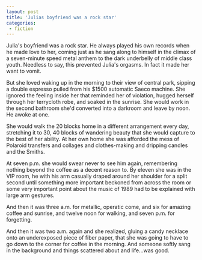 ```yaml
---
layout: post
title: 'Julias boyfriend was a rock star'
categories:
 - fiction
---
```


Julia's boyfriend was a rock star. He always played his own records when he made love to her, coming just as he sang along to himself in the climax of a seven-minute speed metal anthem to the dark underbelly of middle class youth. Needless to say, this prevented Julia's orgasms. In fact it made her want to vomit.

But she loved waking up in the morning to their view of central park, sipping a double espresso pulled from his $1500 automatic Saeco machine. She ignored the feeling inside her that reminded her of violation, hugged herself through her terrycloth robe, and soaked in the sunrise. She would work in the second bathroom she'd converted into a darkroom and leave by noon. He awoke at one. 

She would walk the 20 blocks home in a different arrangement every day, stretching it to 30, 40 blocks of wandering beauty that she would capture to the best of her ability. At her own home she was afforded the mess of Polaroid transfers and collages and clothes-making and dripping candles and the Smiths.

At seven p.m. she would swear never to see him again, remembering nothing beyond the coffee as a decent reason to. By eleven she was in the VIP room, he with his arm casually draped around her shoulder for a split second until something more important beckoned from across the room or some very important point about the music of 1989 had to be explained with large arm gestures. 

And then it was three a.m. for metallic, operatic come, and six for amazing coffee and sunrise, and twelve noon for walking, and seven p.m. for forgetting.

And then it was two a.m. again and she realized, gluing a candy necklace onto an underexposed piece of fiber paper, that she was going to have to go down to the corner for coffee in the morning. And someone softly sang in the background and things scattered about and life...was good.
